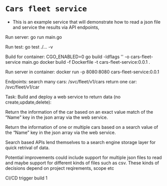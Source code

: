 # `Cars fleet service` 
* This is an example service that will demonstrate how to read a json file and service the results via API endpoints, 

Run server:
go run main.go

Run test:
go test ./... -v

Build for container:
CGO_ENABLED=0 go build -ldflags '' -o cars-fleet-service main.go
docker build -f Dockerfile -t cars-fleet-service:0.0.1 .

Run server in container:
docker run -p 8080:8080 cars-fleet-service:0.0.1

Endpoints:
search many cars: /svc/fleet/v1/cars
return one car: /svc/fleet/v1/car

Task: 
Build and deploy a web service to return data (no create,update,delete): 
 
Return the information of the car based on an exact value match of the “Name” key in 
the json array via the web service.

Return the information of one or multiple cars based on a search value of the “Name” 
key in the json array via the web service.

Search based APIs lend themselves to a search engine storage layer for quick retrival of data.

Potential improvements could include support for multiple json files to read and maybe support for different kinds of files such as csv. These kinds of decisions depend on project reqirements, scope etc

CI/CD
trigger build 1